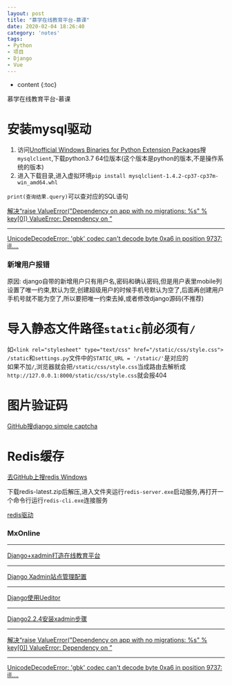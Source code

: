 ```yaml
---
layout: post
title: "慕学在线教育平台-慕课"
date: 2020-02-04 18:26:40
category: 'notes'
tags:
- Python
- 项目
- Django
- Vue
---
```

* content
{:toc}

慕学在线教育平台-慕课











# 安装mysql驱动
1. 访问[Unofficial Windows Binaries for Python Extension Packages](https://www.lfd.uci.edu/~gohlke/pythonlibs/)搜`mysqlclient`,下载python3.7 64位版本(这个版本是python的版本,不是操作系统的版本)  
2. 进入下载目录,进入虚拟环境`pip install mysqlclient-1.4.2-cp37-cp37m-win_amd64.whl`

`print(查询结果.query)`可以查对应的SQL语句

[解决“raise ValueError("Dependency on app with no migrations: %s" % key[0]) ValueError: Dependency on ”](https://blog.csdn.net/lezeqe/article/details/85638439)

---
[UnicodeDecodeError: 'gbk' codec can't decode byte 0xa6 in position 9737: ill....](https://www.cnblogs.com/loveprogramme/p/10726712.html)

### 新增用户报错
原因: django自带的新增用户只有用户名,密码和确认密码,但是用户表里mobile列设置了唯一约束,默认为空,创建超级用户的时候手机号默认为空了,后面再创建用户手机号就不能为空了,所以要把唯一约束去掉,或者修改django源码(不推荐)


# 导入静态文件路径`static`前必须有`/`
如`<link rel="stylesheet" type="text/css" href="/static/css/style.css">`  
`/static`和`settings.py`文件中的`STATIC_URL = '/static/'`是对应的  
如果不加`/`,浏览器就会把`/static/css/style.css`当成路由去解析成`http://127.0.0.1:8000/static/css/style.css`就会报404


# 图片验证码
[GitHub搜django simple captcha](https://django-simple-captcha.readthedocs.io/en/latest/usage.html#adding-to-a-form)


# Redis缓存
[去GitHub上搜redis Windows](https://github.com/ServiceStack/redis-windows/blob/master/downloads/redis-latest.zip)

下载redis-latest.zip后解压,进入文件夹运行`redis-server.exe`启动服务,再打开一个命令行运行`redis-cli.exe`连接服务

[redis驱动](https://github.com/andymccurdy/redis-py)


### MxOnline
---
[Django+xadmin打造在线教育平台](https://www.cnblogs.com/derek1184405959/p/8590360.html)

---
[Django Xadmin站点管理配置](https://www.jianshu.com/p/08db37a05ea5)

---
[Django使用Ueditor](https://blog.csdn.net/elang6962/article/details/70556489)

---
[Django2.2.4安装xadmin步骤](https://www.cnblogs.com/sinkingcn/p/11301486.html)

---
[解决“raise ValueError("Dependency on app with no migrations: %s" % key[0]) ValueError: Dependency on ”](https://blog.csdn.net/lezeqe/article/details/85638439)

---
[UnicodeDecodeError: 'gbk' codec can't decode byte 0xa6 in position 9737: ill....](https://www.cnblogs.com/loveprogramme/p/10726712.html)